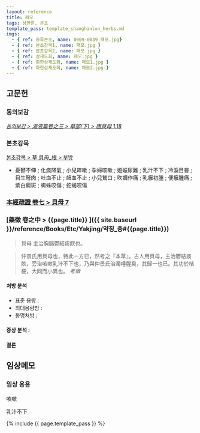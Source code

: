 ```yaml
---
layout: reference
title: 패모
tags: 상한론, 본초
template_pass: template_shanghanlun_herbs.md
imgs:
  - { ref: 증류본초, name: 0009-0039_패모.jpg}
  - { ref: 본초강목1, name: 패모.jpg }
  - { ref: 본초강목2, name: 패모.jpg }
  - { ref: 삼재도회, name: 패모.jpg }
  - { ref: 화한삼재도회, name: 패모1.jpg }
  - { ref: 화한삼재도회, name: 패모2.jpg }
---
```



## 고문헌

### 동의보감

_[동의보감 > 湯液篇卷之三 > 草部(下) >  唐貝母 1.18](https://mediclassics.kr/books/8/volume/22/#content_126)_

### 본초강목

[본초강목 > 草	貝母_根 > 부방]()

* 憂鬰不伸 ; 化痰降氣 ; 小兒晬嗽 ; 孕婦咳嗽 ; 姙娠尿難 ; 乳汁不下 ; 冷淚目昬 ; 目生弩肉 ; 吐血不止 ; 衄血不止 ; 小兒鵞口 ; 吹嬭作痛 ; 乳癰初腫 ; 便癰腫痛 ; 紫白癜斑 ; 蜘蛛咬傷 ; 蛇蝎咬傷

### [本經疏證 卷七  > 貝母 7](https://mediclassics.kr/books/154/volume/7/#content_56)

### [藥徵 卷之中 > {{page.title}} ]({{ site.baseurl }}/reference/Books/Etc/Yakjing/약징_중#{{page.title}})

> 貝母 主治胸膈鬱結痰飮也。

> 仲景氏用貝母也，特此一方已，然考之『本草』，古人用貝母，主治鬱結痰飮，旁治咳嗽乳汁不下也，乃與仲景氏治濁唾腥臭，其歸一也已。其功於桔梗，大同而小異也。 _考徵_


#### 처방 분석

* 표준 용량 :
* 최대용량방 :
* 동명처방 :

#### 증상 분석 :




#### 결론



## 임상메모

### 임상 응용

咳嗽

乳汁不下

{% include {{ page.template_pass }} %}
